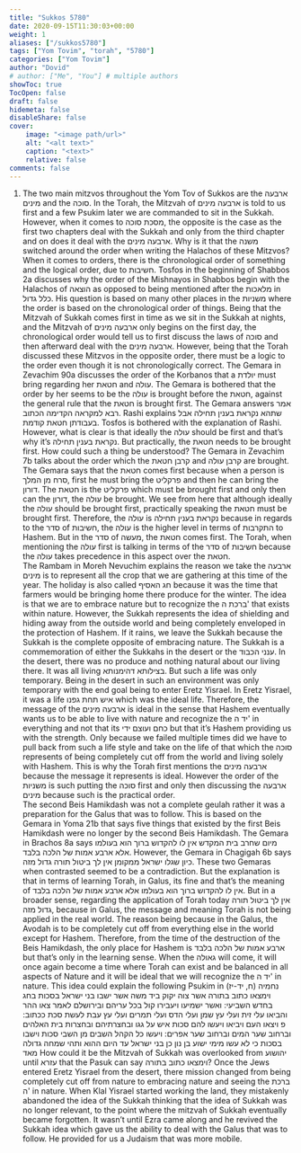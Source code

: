 ```yaml
---
title: "Sukkos 5780"
date: 2020-09-15T11:30:03+00:00
weight: 1
aliases: ["/sukkos5780"]
tags: ["Yom Tovim", "torah", "5780"]
categories: ["Yom Tovim"]
author: "Dovid"
# author: ["Me", "You"] # multiple authors
showToc: true
TocOpen: false
draft: false
hidemeta: false
disableShare: false
cover:
    image: "<image path/url>"
    alt: "<alt text>"
    caption: "<text>"
    relative: false
comments: false
---
```

1) The two main mitzvos throughout the Yom Tov of Sukkos are the ארבעה מינים and the סוכה. In the Torah, the Mitzvah of ארבעה מינים is told to us first and a few Psukim later we are commanded to sit in the Sukkah. However, when it comes to מסכת סוכה, the opposite is the case as the first two chapters deal with the Sukkah and only from the third chapter and on does it deal with the ארבעה מינים. Why is it that the משנה switched around the order when writing the Halachos of these Mitzvos?
When it comes to orders, there is the chronological order of something and the logical order, due to חשיבות. Tosfos in the beginning of Shabbos 2a discusses why the order of the Mishnayos in Shabbos begin with the Halachos of הוצאה as opposed to being mentioned after the מלאכות in כלל גדול. His question is based on many other places in the משניות where the order is based on the chronological order of things. Being that the Mitzvah of Sukkah comes first in time as we sit in the Sukkah at nights, and the Mitzvah of ארבעה מינים only begins on the first day, the chronological order would tell us to first discuss the laws of סוכה and then afterward deal with the ארבעה מינים. However, being that the Torah discussed these Mitzvos in the opposite order, there must be a logic to the order even though it is not chronologically correct.
The Gemara in Zevachim 90a discusses the order of the Korbanos that a יולדת must bring regarding her חטאת and עולה. The Gemara is bothered that the order by her seems to be the עולה is brought before the חטאת, against the general rule that the חטאת is brought first. The Gemara answers אמר רבא למקראה הקדימה הכתוב. Rashi explains שתהא נקראת בענין תחילה אבל בעבודתן חטאת קודמת. Tosfos is bothered with the explanation of Rashi. However, what is clear is that ideally the עולה should be first and that’s why it’s נקראת בענין תחילה. But practically, the חטאת needs to be brought first. How could such a thing be understood?
The Gemara in Zevachim 7b talks about the order which the קרבן חטאת and קרבן עולה are brought. The Gemara says that the חטאת comes first because when a person is סרח מן המלך, first he must bring the פרקליט and then he can bring the דורון. The חטאת is the פרקליט which must be brought first and only then can the דורון, the עולה be brought. We see from here that although ideally the עולה should be brought first, practically speaking the חטאת must be brought first. Therefore, the עולה is נקראת בענין תחילה because in regards to the סדר of חשיבות, the עולה is the higher level in terms of התקרבות to Hashem. But in the סדר of מעשה, the חטאת comes first. The Torah, when mentioning the עולה first is talking in terms of the סדר of חשיבות because the עולה takes precedence in this aspect over the חטאת.  
The Rambam in Moreh Nevuchim explains the reason we take the ארבעה מינים is to represent all the crop that we are gathering at this time of the year. The holiday is also called חג האסיף because it was the time that farmers would be bringing home there produce for the winter. The idea is that we are to embrace nature but to recognize the ברכת ה' that exists within nature. However, the Sukkah represents the idea of shielding and hiding away from the outside world and being completely enveloped in the protection of Hashem. If it rains, we leave the Sukkah because the Sukkah is the complete opposite of embracing nature. The Sukkah is a commemoration of either the Sukkahs in the desert or the ענני הכבוד. In the desert, there was no produce and nothing natural about our living there. It was all living בצילותא דהימנותא. But such a life was only temporary. Being in the desert in such an environment was only temporary with the end goal being to enter Eretz Yisrael. In Eretz Yisrael, it was a life איש תחת גפנו which was the ideal life.
Therefore, the message of the ארבעה מינים is ideal in the sense that Hashem eventually wants us to be able to live with nature and recognize the יד ה' in everything and not that its כחם ועוצם ידי but that it’s Hashem providing us with the strength. Only because we failed multiple times did we have to pull back from such a life style and take on the life of that which the סוכה represents of being completely cut off from the world and living solely with Hashem. This is why the Torah first mentions the ארבעה מינים because the message it represents is ideal. However the order of the משניות is such putting the סוכה first and only then discussing the ארבעה מינים because such is the practical order.    
The second Beis Hamikdash was not a complete geulah rather it was a preparation for the Galus that was to follow. This is based on the Gemara in Yoma 21b that says five things that existed by the first Beis Hamikdash were no longer by the second Beis Hamikdash. The Gemara in Brachos 8a says מיום שחרב בית המקדש אין לו להקדוש ברוך הוא בעולמו אלא ארבע אמות של הלכה בלבד.  However, the Gemara in Chagigah 6b says כיון שגלו ישראל ממקומן אין לך ביטול תורה גדול מזה. These two Gemaras when contrasted seemed to be a contradiction. But the explanation is that in terms of learning Torah, in Galus, its fine and that’s the meaning of אין לו להקדוש ברוך הוא בעולמו אלא ארבע אמות של הלכה בלבד. But in a broader sense, regarding the application of Torah today אין לך ביטול תורה גדול מזה, because in Galus, the message and meaning Torah is not being applied in the real world.  The reason being because in the Galus, the Avodah is to be completely cut off from everything else in the world except for Hashem. Therefore, from the time of the destruction of the Beis Hamikdash, the only place for Hashem is  ארבע אמות של הלכה בלבד but that’s only in the learning sense. When the גאולה will come, it will once again become a time where Torah can exist and be balanced in all aspects of Nature and it will be ideal that we will recognize the יד ה' in nature.
This idea could explain the following Psukim in נחמיה (ח, יד-יז)
וימצאו כתוב בתורה אשר צוה יקוק ביד משה אשר ישבו בני ישראל בסכות בחג בחדש השביעי:
ואשר ישמיעו ויעבירו קול בכל עריהם ובירושלם לאמר צאו ההר והביאו עלי זית ועלי עץ שמן ועלי הדס ועלי תמרים ועלי עץ עבת לעשת סכת ככתוב: פ
ויצאו העם ויביאו ויעשו להם סכות איש על גגו ובחצרתיהם ובחצרות בית האלהים וברחוב שער המים וברחוב שער אפרים:
ויעשו כל הקהל השבים מן השבי סכות וישבו בסכות כי לא עשו מימי ישוע בן נון כן בני ישראל עד היום ההוא ותהי שמחה גדולה מאד
How could it be the Mitzvah of Sukkah was overlooked from יהושוע until עזרא that the Pasuk can say וימצאו כתוב בתורה?
Once the Jews entered Eretz Yisrael from the desert, there mission changed from being completely cut off from nature to embracing nature and seeing the ברכת ה' in nature. When Klal Yisrael started working the land, they mistakenly abandoned the idea of the Sukkah thinking that the idea of Sukkah was no longer relevant, to the point where the mitzvah of Sukkah eventually became forgotten. It wasn’t until Ezra came along and he revived the Sukkah idea which gave us the ability to deal with the Galus that was to follow. He provided for us a Judaism that was more mobile.
